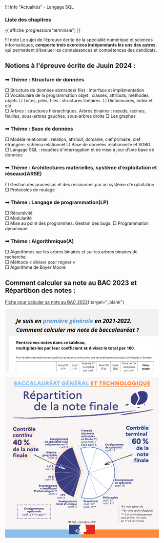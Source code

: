 

!!! info "Actualités" 
    - Langage SQL


### Liste des chapitres 

{{ affiche_progression("terminale") }}


!!! note 
    Le sujet de l’épreuve écrite de la spécialité numérique et sciences informatiques, **comporte trois exercices indépendants les uns des autres**, qui permettent d’évaluer les connaissances et compétences des candidats. 
 
## Notions à l'épreuve écrite de Juuin 2024 : 

### &#10145; Thème : Structure de données  

□ Structure de données abstraites( file) : interface et implémentation  
□ Vocabulaire de la programmation objet : classes, attributs, méthodes, objets 
□ Listes, piles, files : structures linéaires. 
□ Dictionnaires, index et clé  
□ Arbres : structures hiérarchiques. Arbres binaires : nœuds, racines, feuilles, sous-arbres gauches, sous-arbres droits
□ Les graphes

### &#10145; Thème : Base de données  

□ Modèle relationnel : relation, attribut, domaine, clef primaire, clef étrangère, schéma relationnel 
□ Base de données relationnelle et SGBD.  
□ Langage SQL : requêtes d'interrogation et de mise à jour d'une base de données  

### &#10145; Thème : Architectures matérielles, système d’exploitation et réseaux(ARSE)  

□ Gestion des processus et des ressources par un système d'exploitation  
□ Protocoles de routage  

### &#10145; Thème : Langage de programmation(LP)  
	
□ Récursivité  
□ Modularité  	
□ Mise au point des programmes. Gestion des bugs.
□ Programmation dynamique 

### &#10145; Thème : Algorithmique(A)

□ Algorithmes sur les arbres binaires et sur les arbres binaires de recherche.  
□ Méthode « diviser pour régner »  
□ Algorithme de Boyer Moore   
  

## Comment calculer sa note au BAC 2023 et Répartition des notes :

[Fiche pour calculer sa note au BAC 2023](divers/data/el-ve-de-premiere-comment-calculer-note-bac-2022-94490.pdf){:target="_blank"} 

![](divers/data/calculer_sa_note_BAC.png)


![](r-partition-de-la-note-finale.jpg)